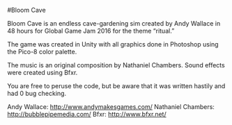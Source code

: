 #Bloom Cave

Bloom Cave is an endless cave-gardening sim created by Andy Wallace in 48 hours for Global Game Jam 2016 for the theme “ritual.”

The game was created in Unity with all graphics done in Photoshop using the Pico-8 color palette.

The music is an original composition by Nathaniel Chambers.
Sound effects were created using Bfxr.

You are free to peruse the code, but be aware that it was written hastily and had 0 bug checking.


Andy Wallace: http://www.andymakesgames.com/
Nathaniel Chambers: http://bubblepipemedia.com/
Bfxr: http://www.bfxr.net/